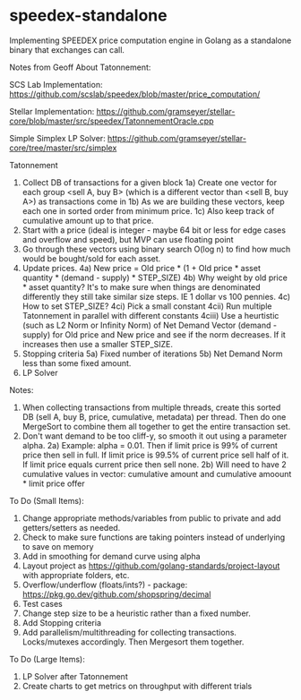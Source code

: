 # speedex-standalone
Implementing SPEEDEX price computation engine in Golang as a standalone binary that exchanges can call.

Notes from Geoff About Tatonnement:

SCS Lab Implementation: https://github.com/scslab/speedex/blob/master/price_computation/

Stellar Implementation: https://github.com/gramseyer/stellar-core/blob/master/src/speedex/TatonnementOracle.cpp

Simple Simplex LP Solver: https://github.com/gramseyer/stellar-core/tree/master/src/simplex

Tatonnement

1) Collect DB of transactions for a given block
    1a) Create one vector for each group <sell A, buy B> (which is a different vector than <sell B, buy A>) as transactions come in
    1b) As we are building these vectors, keep each one in sorted order from minimum price.
    1c) Also keep track of cumulative amount up to that price.
2) Start with a price (ideal is integer - maybe 64 bit or less for edge cases and overflow and speed), but MVP can use floating point
3) Go through these vectors using binary search O(log n) to find how much would be bought/sold for each asset.
4) Update prices.
    4a) New price = Old price * (1 + Old price * asset quantity * (demand - supply) * STEP_SIZE)
    4b) Why weight by old price * asset quantity? It's to make sure when things are denominated differently they still take similar size steps. IE 1 dollar vs 100 pennies.
    4c) How to set STEP_SIZE? 
        4ci) Pick a small constant
        4cii) Run multiple Tatonnement in parallel with different constants
        4ciii) Use a heurtistic (such as L2 Norm or Infinity Norm) of Net Demand Vector (demand - supply) for Old price and New price and see if the norm decreases. If it increases then use a smaller STEP_SIZE.
5) Stopping criteria
    5a) Fixed number of iterations
    5b) Net Demand Norm less than some fixed amount.
6) LP Solver

Notes:
1) When collecting transactions from multiple threads, create this sorted DB (sell A, buy B, price, cumulative, metadata) per thread. Then do one MergeSort to combine them all together to get the entire transaction set.
2) Don't want demand to be too cliff-y, so smooth it out using a parameter alpha.
    2a) Example: alpha = 0.01. Then if limit price is 99% of current price then sell in full. If limit price is 99.5% of current price sell half of it. If limit price equals current price then sell none.
    2b) Will need to have 2 cumulative values in vector: cumulative amount and cumulative amoount * limit price offer


To Do (Small Items):
1) Change appropriate methods/variables from public to private and add getters/setters as needed.
2) Check to make sure functions are taking pointers instead of underlying to save on memory
3) Add in smoothing for demand curve using alpha
4) Layout project as https://github.com/golang-standards/project-layout with appropriate folders, etc.
5) Overflow/underflow (floats/ints?) - package: https://pkg.go.dev/github.com/shopspring/decimal
6) Test cases
7) Change step size to be a heuristic rather than a fixed number.
8) Add Stopping criteria
9) Add parallelism/multithreading for collecting transactions. Locks/mutexes accordingly. Then Mergesort them together.

To Do (Large Items):
1) LP Solver after Tatonnement
2) Create charts to get metrics on throughput with different trials
